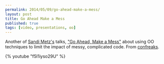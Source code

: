 ```yaml
---
permalink: 2014/05/09/go-ahead-make-a-mess/
layout: post
title: Go Ahead Make a Mess
published: true
tags: [video, presentations, oo]
---
```


Another of [Sandi Metz's](http://twitter.com/sandimetz/) talks,
["Go Ahead, Make a Mess"](http://www.confreaks.com/videos/1253-rockymtnruby2012-go-ahead-make-a-mess)
about using OO techniques to limit the impact of messy, complicated code.
From [confreaks](http://www.confreaks.com/).

{% youtube "f5I1iyso29U" %}
